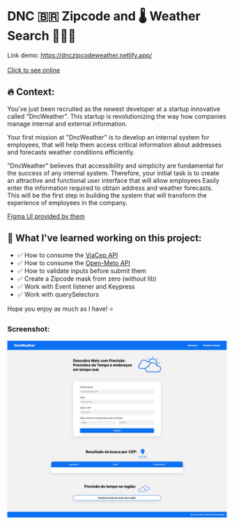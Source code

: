 # DNC 🇧🇷 Zipcode and 🌡️ Weather Search 👨🏻‍💻

Link demo: https://dnczipcodeweather.netlify.app/<br><br>
[Click to see online](https://dnczipcodeweather.netlify.app/)

## 🔥 Context:

You've just been recruited as the newest developer at a startup
innovative called "DncWeather". This startup is revolutionizing the way
how companies manage internal and external information.

Your first mission at "DncWeather" is to develop an internal system for employees,
that will help them access critical information about addresses and forecasts
weather conditions efficiently.

"DncWeather" believes that accessibility and simplicity are fundamental
for the success of any internal system. Therefore, your initial task is to create
an attractive and functional user interface that will allow employees
Easily enter the information required to obtain address and
weather forecasts. This will be the first step in building the system
that will transform the experience of employees in the company.

[Figma UI provided by them](https://www.figma.com/file/cPLXzs1LNGDRDluE5pr1z4/Desafio-02%3A-Desafio%3A-Desenvolva-tela-funcional-com-consumo-de-API%C2%B4s?type=design&node-id=0%3A1&mode=design&t=d8zmI3ZfcJ7SzKfW-1)

## 🧠 What I've learned working on this project:

- ✅ How to consume the [ViaCep API](https://viacep.com.br/)
- ✅ How to consume the [Open-Meto API](https://open-meteo.com/)
- ✅ How to validate inputs before submit them
- ✅ Create a Zipcode mask from zero (without lib)
- ✅ Work with Event listener and Keypress
- ✅ Work with querySelectors

Hope you enjoy as much as I have! ⭐

### Screenshot:

 <img src="src/assets/dnc-weather.png" alt="screenshot">
